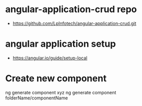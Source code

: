 # angular-application-crud repo

- https://github.com/LpInfotech/angular-application-crud.git
# angular application setup 

- https://angular.io/guide/setup-local

# Create new component

ng generate component xyz
ng generate component  folderName/componentName